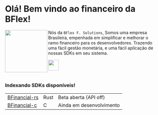 # Olá! Bem vindo ao financeiro da BFlex!

<img align="left" height="140" src="https://imgur.com/vgLnKNc.png"/>

Nós da `BFlex F. Solutions`, Somos uma empresa Brasileira, empenhada em simplificar e melhorar o ramo financeiro para os desenvolvedores. Trazendo uma fácil gestão monetária, e uma fácil aplicação de nossas SDKs em seu sistema.

<a href="https://bflex.tech" target="_blank"><img height="35px" src="https://img.shields.io/badge/Site%20completo-843057"></a>
<br>
#

### Indexando SDKs disponíveis!

<table>
  <tr>
    <td><a href="https://github.com/BFlex-financial/bfinancial-rs" taget="_blank">BFinancial-rs</a></td>
    <td> 
      Rust
    </td>
    <td>
      Beta aberta (API off)
    </td>
  </tr>
  <tr>
    <td><a href="https://github.com/BFlex-financial/bfinancial-c" taget="_blank">BFinancial-c</a></td>
    <td> 
      C
    </td>
    <td>
      Ainda em desenvolvimento
    </td>
  </tr>
</table>
